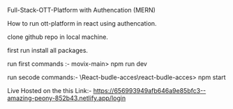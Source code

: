 Full-Stack-OTT-Platform with Authencation (MERN)



How to run ott-platform in react using authencation.

clone github repo in local machine.

first run install all packages.

run first commands :- movix-main> npm run dev

run secode commands:- \React-budle-acces\react-budle-acces> npm start


Live Hosted on the this Link:- https://656993949afb646a9e85bfc3--amazing-peony-852b43.netlify.app/login
